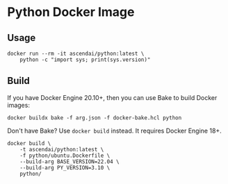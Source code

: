 # Python Docker Image

## Usage

```docker
docker run --rm -it ascendai/python:latest \
    python -c "import sys; print(sys.version)"
```

## Build

If you have Docker Engine 20.10+, then you can use Bake to build Docker images:

```docker
docker buildx bake -f arg.json -f docker-bake.hcl python
```

Don't have Bake? Use `docker build` instead. It requires Docker Engine 18+.

```docker
docker build \
    -t ascendai/python:latest \
    -f python/ubuntu.Dockerfile \
    --build-arg BASE_VERSION=22.04 \
    --build-arg PY_VERSION=3.10 \
    python/
```

